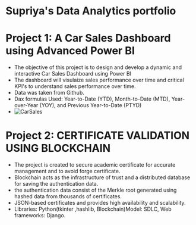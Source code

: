 # Supriya's Data Analytics portfolio
# Project 1: A Car Sales Dashboard using Advanced Power BI
 * The objective of this project is to design and develop a dynamic and interactive Car Sales Dashboard using Power BI
 * The dashboard will visulaize sales performance over time and critical KPI's to understand sales performance over time.
 * Data was taken from Github.
 * Dax formulas Used: Year-to-Date (YTD), Month-to-Date (MTD), Year-over-Year (YOY), 
 and Previous Year-to-Date (PTYD)
* ![CarSales](https://github.com/Supriyabeeram206/sup-s_portfolio/assets/165930778/5209503c-3b28-41ac-8fca-2a60640db0c1)
# Project 2: CERTIFICATE VALIDATION USING BLOCKCHAIN
* The project is created to secure academic certificate for accurate management and to avoid forge certificate.
* Blockchain acts as the infrastructure of trust and a distributed database for saving the authentication data.
* the authentication data consist of the Merkle root generated using hashed data from thousands of certificates.
* JSON-based certificates and provides high availability and scalability.
* Libraries: Python(tkinter ,hashlib, Blockchain)Model: SDLC, Web frameworks: Django. 
